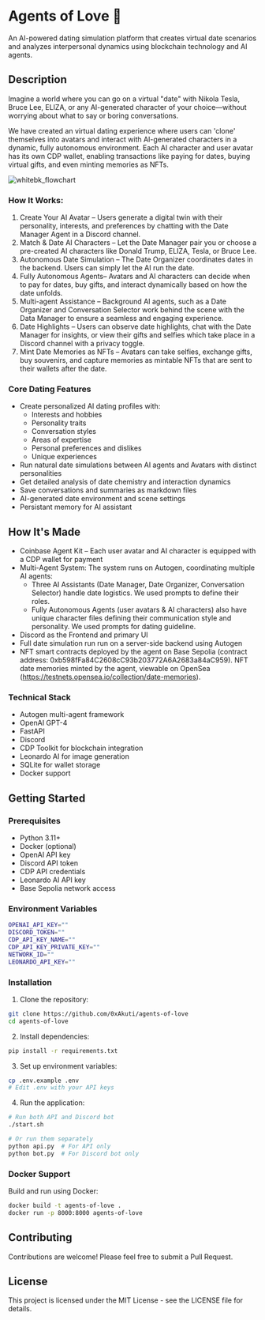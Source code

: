 # Agents of Love 💖

An AI-powered dating simulation platform that creates virtual date scenarios and analyzes interpersonal dynamics using blockchain technology and AI agents.

## Description

Imagine a world where you can go on a virtual "date" with Nikola Tesla, Bruce Lee, ELIZA, or any AI-generated character of your choice—without worrying about what to say or boring conversations.

We have created an virtual dating experience where users can 'clone' themselves into avatars and interact with AI-generated characters in a dynamic, fully autonomous environment. Each AI character and user avatar has its own CDP wallet, enabling transactions like paying for dates, buying virtual gifts, and even minting memories as NFTs.

![whitebk_flowchart](https://github.com/user-attachments/assets/30f8787b-2a20-47d8-9e3a-f397b5de7553)


### How It Works:
1. Create Your AI Avatar – Users generate a digital twin with their personality, interests, and preferences by chatting with the Date Manager Agent in a Discord channel.
2. Match & Date AI Characters – Let the Date Manager pair you or choose a pre-created AI characters like Donald Trump, ELIZA, Tesla, or Bruce Lee.
3. Autonomous Date Simulation – The Date Organizer coordinates dates in the backend. Users can simply let the AI run the date.
4. Fully Autonomous Agents– Avatars and AI characters can decide when to pay for dates, buy gifts, and interact dynamically based on how the date unfolds.
5. Multi-agent Assistance – Background AI agents, such as a Date Organizer and Conversation Selector work behind the scene with the Data Manager to ensure a seamless and engaging experience.
6. Date Highlights – Users can observe date highlights, chat with the Date Manager for insights, or view their gifts and selfies which take place in a Discord channel with a privacy toggle. 
7. Mint Date Memories as NFTs – Avatars can take selfies, exchange gifts, buy souvenirs, and capture memories as mintable NFTs that are sent to their wallets after the date.


### Core Dating Features
- Create personalized AI dating profiles with:
  - Interests and hobbies
  - Personality traits
  - Conversation styles
  - Areas of expertise
  - Personal preferences and dislikes
  - Unique experiences
- Run natural date simulations between AI agents and Avatars with distinct personalities
- Get detailed analysis of date chemistry and interaction dynamics
- Save conversations and summaries as markdown files
- AI-generated date environment and scene settings
- Persistant memory for AI assistant


## How It's Made
- Coinbase Agent Kit – Each user avatar and AI character is equipped with a CDP wallet for payment
- Multi-Agent System: The system runs on Autogen, coordinating multiple AI agents:
  - Three AI Assistants (Date Manager, Date Organizer, Conversation Selector) handle date logistics. We used prompts to define their roles.
  - Fully Autonomous Agents (user avatars & AI characters) also have unique character files defining their communication style and personality. We used prompts for dating guideline.
- Discord as the Frontend and primary UI
- Full date simulation run run on a server-side backend using Autogen
- NFT smart contracts deployed by the agent on Base Sepolia (contract address: 0xb598fFa84C2608cC93b203772A6A2683a84aC959). NFT date memories minted by the agent, viewable on OpenSea (https://testnets.opensea.io/collection/date-memories).

### Technical Stack
- Autogen multi-agent framework 
- OpenAI GPT-4
- FastAPI
- Discord
- CDP Toolkit for blockchain integration
- Leonardo AI for image generation
- SQLite for wallet storage
- Docker support

  
## Getting Started

### Prerequisites
- Python 3.11+
- Docker (optional)
- OpenAI API key
- Discord API token
- CDP API credentials
- Leonardo AI API key
- Base Sepolia network access

### Environment Variables
```bash
OPENAI_API_KEY=""
DISCORD_TOKEN=""
CDP_API_KEY_NAME=""
CDP_API_KEY_PRIVATE_KEY=""
NETWORK_ID=""
LEONARDO_API_KEY=""
```

### Installation

1. Clone the repository:
```bash
git clone https://github.com/0xAkuti/agents-of-love
cd agents-of-love
```

2. Install dependencies:
```bash
pip install -r requirements.txt
```

3. Set up environment variables:
```bash
cp .env.example .env
# Edit .env with your API keys
```

4. Run the application:
```bash
# Run both API and Discord bot
./start.sh

# Or run them separately
python api.py  # For API only
python bot.py  # For Discord bot only
```

### Docker Support

Build and run using Docker:
```bash
docker build -t agents-of-love .
docker run -p 8000:8000 agents-of-love
```

## Contributing

Contributions are welcome! Please feel free to submit a Pull Request.

## License

This project is licensed under the MIT License - see the LICENSE file for details.
